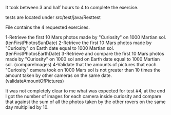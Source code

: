 It took between 3 and half hours to 4 to complete the exercise.

tests are located under src/test/java/Resttest

File contains the 4 requested exercises.


1-Retrieve the first 10 Mars photos made by "Curiosity" on 1000 Martian sol. (tenFirstPhotosSunDate)
2-Retrieve the first 10 Mars photos made by "Curiosity" on Earth date equal to 1000 Martian sol. (tenFirstPhotosEarthDate)
3-Retrieve and compare the first 10 Mars photos made by "Curiosity" on 1000 sol and on Earth date equal to 1000 Martian sol. (compareImages)
4-Validate that the amounts of pictures that each "Curiosity" camera took on 1000 Mars sol is not greater than 10 times the amount taken by other cameras on the same date. (validateAmountOfPictures)


It was not completely clear to me what was expected for test #4, at the end I got the number of images 
for each camera inside curiosity and compare that against the sum of all the photos taken by the other
rovers on the same day multiplied by 10.